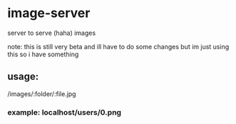 # image-server
server to serve (haha) images

note: this is still very beta and ill have to do some changes but im just using this so i have something

## usage:

/images/:folder/:file.jpg

### example: localhost/users/0.png
